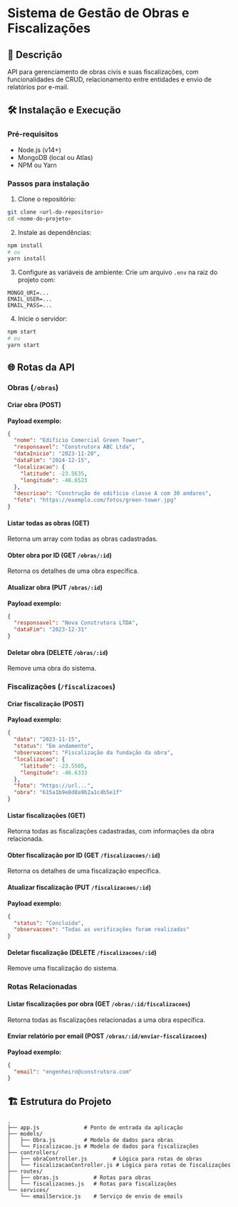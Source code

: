 # Sistema de Gestão de Obras e Fiscalizações

## 📝 Descrição
API para gerenciamento de obras civis e suas fiscalizações, com funcionalidades de CRUD, relacionamento entre entidades e envio de relatórios por e-mail.

## 🛠️ Instalação e Execução

### Pré-requisitos
- Node.js (v14+)
- MongoDB (local ou Atlas)
- NPM ou Yarn

### Passos para instalação

1. Clone o repositório:
```bash
git clone <url-do-repositorio>
cd <nome-do-projeto>
```

2. Instale as dependências:
```bash
npm install
# ou
yarn install
```

3. Configure as variáveis de ambiente:
Crie um arquivo `.env` na raiz do projeto com:
```env
MONGO_URI=...
EMAIL_USER=...
EMAIL_PASS=...
```

4. Inicie o servidor:
```bash
npm start
# ou
yarn start
```

## 🌐 Rotas da API

### Obras (`/obras`)

#### Criar obra (POST)
**Payload exemplo:**
```json
{
  "nome": "Edifício Comercial Green Tower",
  "responsavel": "Construtora ABC Ltda",
  "dataInicio": "2023-11-20",
  "dataFim": "2024-12-15",
  "localizacao": {
    "latitude": -23.5635,
    "longitude": -46.6523
  },
  "descricao": "Construção de edifício classe A com 30 andares",
  "foto": "https://exemplo.com/fotos/green-tower.jpg"
}
```

#### Listar todas as obras (GET)
Retorna um array com todas as obras cadastradas.

#### Obter obra por ID (GET `/obras/:id`)
Retorna os detalhes de uma obra específica.

#### Atualizar obra (PUT `/obras/:id`)
**Payload exemplo:**
```json
{
  "responsavel": "Nova Construtora LTDA",
  "dataFim": "2023-12-31"
}
```

#### Deletar obra (DELETE `/obras/:id`)
Remove uma obra do sistema.

### Fiscalizações (`/fiscalizacoes`)

#### Criar fiscalização (POST)
**Payload exemplo:**
```json
{
  "data": "2023-11-15",
  "status": "Em andamento",
  "observacoes": "Fiscalização da fundação da obra",
  "localizacao": {
    "latitude": -23.5505,
    "longitude": -46.6333
  },
  "foto": "https://url...", 
  "obra": "615a1b9e8d8a9b2a1c4b5e1f" 
}
```

#### Listar fiscalizações (GET)
Retorna todas as fiscalizações cadastradas, com informações da obra relacionada.

#### Obter fiscalização por ID (GET `/fiscalizacoes/:id`)
Retorna os detalhes de uma fiscalização específica.

#### Atualizar fiscalização (PUT `/fiscalizacoes/:id`)
**Payload exemplo:**
```json
{
  "status": "Concluída",
  "observacoes": "Todas as verificações foram realizadas"
}
```

#### Deletar fiscalização (DELETE `/fiscalizacoes/:id`)
Remove uma fiscalização do sistema.

### Rotas Relacionadas

#### Listar fiscalizações por obra (GET `/obras/:id/fiscalizacoes`)
Retorna todas as fiscalizações relacionadas a uma obra específica.

#### Enviar relatório por email (POST `/obras/:id/enviar-fiscalizacoes`)
**Payload exemplo:**
```json
{
  "email": "engenheiro@construtora.com"
}
```

## 🏗️ Estrutura do Projeto
```
.
├── app.js              # Ponto de entrada da aplicação
├── models/
│   ├── Obra.js         # Modelo de dados para obras
│   └── Fiscalizacao.js # Modelo de dados para fiscalizações
├── controllers/
│   ├── obraController.js        # Lógica para rotas de obras
│   └── fiscalizacaoController.js # Lógica para rotas de fiscalizações
├── routes/
│   ├── obras.js           # Rotas para obras
│   └── fiscalizacoes.js   # Rotas para fiscalizações
└── services/
    └── emailService.js    # Serviço de envio de emails
```
